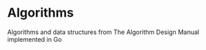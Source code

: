 Algorithms
==========

Algorithms and data structures from The Algorithm Design Manual implemented in Go
